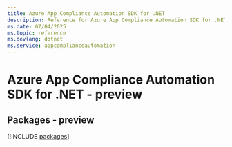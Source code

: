 ```yaml
---
title: Azure App Compliance Automation SDK for .NET
description: Reference for Azure App Compliance Automation SDK for .NET
ms.date: 07/04/2025
ms.topic: reference
ms.devlang: dotnet
ms.service: appcomplianceautomation
---
```

# Azure App Compliance Automation SDK for .NET - preview
## Packages - preview
[!INCLUDE [packages](app-compliance-automation-index.md)]